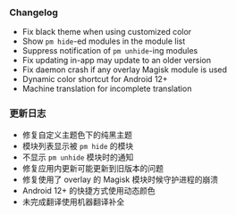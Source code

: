 ### Changelog
- Fix black theme when using customized color
- Show `pm hide`-ed modules in the module list
- Suppress notification of `pm unhide`-ing modules
- Fix updating in-app may update to an older version
- Fix daemon crash if any overlay Magisk module is used
- Dynamic color shortcut for Android 12+
- Machine translation for incomplete translation

### 更新日志
- 修复自定义主题色下的纯黑主题
- 模块列表显示被 `pm hide` 的模块
- 不显示 `pm unhide` 模块时的通知
- 修复应用内更新可能更新到旧版本的问题
- 修复使用了 overlay 的 Magisk 模块时候守护进程的崩溃
- Android 12+ 的快捷方式使用动态颜色
- 未完成翻译使用机器翻译补全
